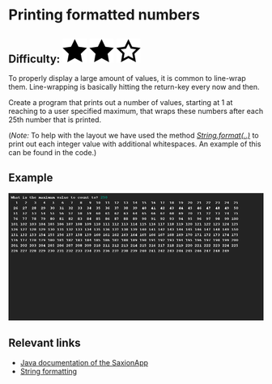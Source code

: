# Printing formatted numbers
## Difficulty: ![Filled](../resources/star-filled.svg) ![Filled](../resources/star-filled.svg) ![Outlined](../resources/star-outlined.svg) 

To properly display a large amount of values, it is common to line-wrap them. Line-wrapping is basically hitting the return-key every now and then.

Create a program that prints out a number of values, starting at 1 at reaching to a user specified maximum, that wraps these numbers after each 25th number that is printed.

(_Note:_ To help with the layout we have used the method [_String.format(..)_](https://www.javatpoint.com/java-string-format) to print out each integer value with additional whitespaces. An example of this can be found in the code.)

## Example
![Example](sample_output.png)

## Relevant links
* [Java documentation of the SaxionApp](https://saxionapp.hboictlab.nl/nl/saxion/app/SaxionApp.html)
* [String formatting](https://www.javatpoint.com/java-string-format)

